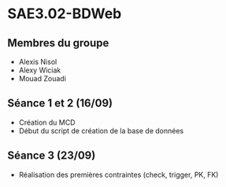 # SAE3.02-BDWeb

## Membres du groupe
- Alexis Nisol
- Alexy Wiciak
- Mouad Zouadi

## Séance 1 et 2 (16/09)
- Création du MCD
- Début du script de création de la base de données

## Séance 3 (23/09)
- Réalisation des premières contraintes (check, trigger, PK, FK)
